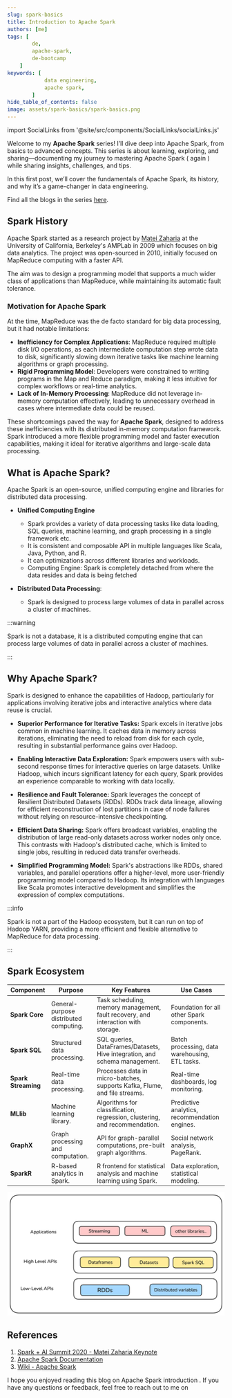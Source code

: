 ```yaml
---
slug: spark-basics
title: Introduction to Apache Spark
authors: [me]
tags: [
        de,
        apache-spark,
        de-bootcamp
    ]
keywords: [
            data engineering,
            apache spark,
        ]
hide_table_of_contents: false
image: assets/spark-basics/spark-basics.png
---
```

import SocialLinks from '@site/src/components/SocialLinks/socialLinks.js'

Welcome to my **Apache Spark** series! I’ll dive deep into Apache Spark, from basics to advanced concepts. This series is about learning, exploring, and sharing—documenting my journey to mastering Apache Spark ( again ) while sharing insights, challenges, and tips.

In this first post, we’ll cover the fundamentals of Apache Spark, its history, and why it’s a game-changer in data engineering.

Find all the blogs in the series [here](/blog/tags/apache-spark).
<!-- truncate -->

## Spark History
Apache Spark started as a research project by [Matei Zaharia](https://www.linkedin.com/in/mateizaharia/) at the University of California, Berkeley's AMPLab in 2009 which focuses on big data analytics. The project was open-sourced in 2010, initially focused on MapReduce computing with a faster API.

The aim was to design a programming model that supports a much wider class of applications than MapReduce, while maintaining its automatic fault tolerance.

### Motivation for Apache Spark
At the time, MapReduce was the de facto standard for big data processing, but it had notable limitations:

- **Inefficiency for Complex Applications**: MapReduce required multiple disk I/O operations, as each intermediate computation step wrote data to disk, significantly slowing down iterative tasks like machine learning algorithms or graph processing.
- **Rigid Programming Model**: Developers were constrained to writing programs in the Map and Reduce paradigm, making it less intuitive for complex workflows or real-time analytics.
- **Lack of In-Memory Processing**: MapReduce did not leverage in-memory computation effectively, leading to unnecessary overhead in cases where intermediate data could be reused.

These shortcomings paved the way for **Apache Spark**, designed to address these inefficiencies with its distributed in-memory computation framework. Spark introduced a more flexible programming model and faster execution capabilities, making it ideal for iterative algorithms and large-scale data processing.

## What is Apache Spark?

Apache Spark is an <Highlight color="#3e6980">open-source, unified computing engine and libraries for distributed data processing</Highlight>.

- **Unified Computing Engine**
    - Spark provides a variety of data processing tasks like data loading, SQL queries, machine learning, and graph processing in a single framework etc.
    - It is consistent and composable API in multiple languages like Scala, Java, Python, and R.
    - It can optimizations across different libraries and workloads.
    - Computing Engine: Spark is completely detached from where the data resides and data is being fetched

- **Distributed Data Processing**: 
    - Spark is designed to process large volumes of data in parallel across a cluster of machines.

:::warning

Spark is not a database, it is a distributed computing engine that can process large volumes of data in parallel across a cluster of machines.

:::

## Why Apache Spark?

Spark is designed to enhance the capabilities of Hadoop, particularly for applications involving <Highlight color="#3e6980">iterative jobs and interactive analytics </Highlight> where data reuse is crucial. 

* **Superior Performance for Iterative Tasks:** Spark excels in iterative jobs common in machine learning. It <Highlight color="#3e6980">caches data in memory across iterations</Highlight>, eliminating the need to reload from disk for each cycle, resulting in substantial performance gains over Hadoop.

* **Enabling Interactive Data Exploration:** Spark empowers users with <Highlight color="#3e6980">sub-second response times for interactive queries on large datasets</Highlight>. Unlike Hadoop, which incurs significant latency for each query, Spark provides an experience comparable to working with data locally. 

* **Resilience and Fault Tolerance:** Spark leverages the concept of Resilient Distributed Datasets (RDDs). RDDs track data lineage, allowing for <Highlight color="#3e6980">efficient reconstruction of lost partitions in case of node failures</Highlight> without relying on resource-intensive checkpointing.

* **Efficient Data Sharing:** Spark offers broadcast variables, enabling the distribution of large read-only datasets across worker nodes only once. This contrasts with Hadoop's distributed cache, which is limited to single jobs, resulting in reduced data transfer overheads. 

* **Simplified Programming Model:** Spark's abstractions like RDDs, shared variables, and parallel operations offer a <Highlight color="#3e6980">higher-level, more user-friendly programming model compared to Hadoop</Highlight>. Its integration with languages like Scala promotes interactive development and simplifies the expression of complex computations. 

:::info

Spark is not a part of the Hadoop ecosystem, but it can run on top of Hadoop YARN, providing a more efficient and flexible alternative to MapReduce for data processing.

:::

## Spark Ecosystem

| **Component**       | **Purpose**                                | **Key Features**                                                                 | **Use Cases**                                   |
|----------------------|--------------------------------------------|----------------------------------------------------------------------------------|------------------------------------------------|
| **Spark Core**       | General-purpose distributed computing.     | Task scheduling, memory management, fault recovery, and interaction with storage.| Foundation for all other Spark components.     |
| **Spark SQL**        | Structured data processing.                | SQL queries, DataFrames/Datasets, Hive integration, and schema management.       | Batch processing, data warehousing, ETL tasks. |
| **Spark Streaming**  | Real-time data processing.                 | Processes data in micro-batches, supports Kafka, Flume, and file streams.        | Real-time dashboards, log monitoring.          |
| **MLlib**            | Machine learning library.                  | Algorithms for classification, regression, clustering, and recommendation.       | Predictive analytics, recommendation engines.  |
| **GraphX**           | Graph processing and computation.          | API for graph-parallel computations, pre-built graph algorithms.                 | Social network analysis, PageRank.             |
| **SparkR**           | R-based analytics in Spark.                | R frontend for statistical analysis and machine learning using Spark.            | Data exploration, statistical modeling.        |

![Spark Ecosystem](assets/spark-ecosystem.png)

## References

1. [Spark + AI Summit 2020 - Matei Zaharia Keynote](https://youtu.be/OLJKIogf2nU?si=m0l_73WADiwmL4I0)
2. [Apache Spark Documentation](https://spark.apache.org/docs/latest/index.html)
3. [Wiki - Apache Spark](https://en.wikipedia.org/wiki/Apache_Spark)

I hope you enjoyed reading this blog on Apache Spark introduction . If you have any questions or feedback, feel free to reach out to me on <SocialLinks />